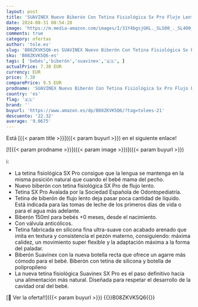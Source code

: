 ```yaml
---
layout: post
title: 'SUAVINEX Nuevo Biberón Con Tetina Fisiológica Sx Pro Flujo Lento  Para Bebés +0 Meses  307038  color Gris  150 ml'
date: 2024-08-31 08:54:28
image: 'https://m.media-amazon.com/images/I/31Y4bgsjGKL._SL500_._SL400_.jpg'
comments: true
category: ofertas
author: 'tole.es'
slug: 'B08ZKVK5Q6-es SUAVINEX Nuevo Biberón Con Tetina Fisiológica Sx Pro Flujo...'
sku: 'B08ZKVK5Q6-es'
tags: [ 'bebés','biberón','suavinex','🇪🇸', ]
actualPrice: 7.38 EUR
currency: EUR
price: 7.38
comparePrice: 9.5 EUR
prodname: 'SUAVINEX Nuevo Biberón Con Tetina Fisiológica Sx Pro Flujo Lento  Para Bebés +0 Meses  307038  color Gris  150 ml'
country: 'es'
flag: '🇪🇸'
brand: ''
buyurl: 'https://www.amazon.es/dp/B08ZKVK5Q6/?tag=tolees-21'
descuento: '22.32'
average: '9.0675'
---
```


Está [{{< param title >}}]({{< param buyurl >}}) en el siguiente enlace!

[![{{< param prodname >}}]({{< param image >}})]({{< param buyurl >}})

ℹ️:

- La tetina fisiológica SX Pro consigue que la lengua se mantenga en la misma posición natural que cuando el bebé mama del pecho.
- Nuevo biberón con tetina fisiológica SX Pro de flujo lento.
- Tetina SX Pro Avalada por la Sociedad Española de Odontopediatría.
- Tetina de biberón de flujo lento deja pasar poca cantidad de líquido. Está indicada para las tomas de leche de los primeros días de vida o para el agua más adelante.
- Biberón 150ml para bebés +0 meses, desde el nacimiento.
- Con válvula anticólicos.
- Tetina fabricada en silicona fina ultra-suave con acabado arenado que imita en textura y consistencia el pezón materno, consiguiendo: máxima calidez, un movimiento super flexible y la adaptación máxima a la forma del paladar.
- Biberón Suavinex con la nueva botella recta que ofrece un agarre más cómodo para el bebé. Biberón con tetina de silicona y botella de polipropileno
- La nueva tetina fisiológica Suavinex SX Pro es el paso definitivo hacia una alimentación más natural. Diseñada para respetar el desarrollo de la cavidad oral del bebé.

[🛒 Ver la oferta!!]({{< param buyurl >}})
{{<world>}}B08ZKVK5Q6{{</world>}}
